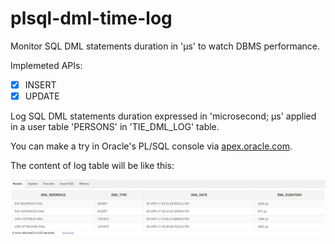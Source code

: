 plsql-dml-time-log
==========================

Monitor SQL DML statements duration in 'µs' to watch DBMS performance.

Implemeted APIs: 

- [x] INSERT
- [x] UPDATE

Log SQL DML statements duration expressed in 'microsecond; µs' applied in a user table 'PERSONS' in 'TIE_DML_LOG' table.

You can make a try in Oracle's PL/SQL console via [apex.oracle.com](https://apex.oracle.com/pls/apex/).

The content of log table will be like this:

![alt text](https://github.com/FaroukBENGHARSSALLAH/plsql-dml-time-log/blob/master/dml_time_log-content.jpg "log table content")
